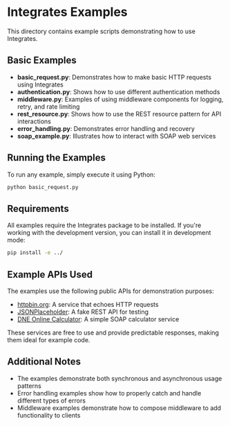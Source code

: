 # Integrates Examples

This directory contains example scripts demonstrating how to use Integrates.

## Basic Examples

- **basic_request.py**: Demonstrates how to make basic HTTP requests using Integrates
- **authentication.py**: Shows how to use different authentication methods
- **middleware.py**: Examples of using middleware components for logging, retry, and rate limiting
- **rest_resource.py**: Shows how to use the REST resource pattern for API interactions
- **error_handling.py**: Demonstrates error handling and recovery
- **soap_example.py**: Illustrates how to interact with SOAP web services

## Running the Examples

To run any example, simply execute it using Python:

```bash
python basic_request.py
```

## Requirements

All examples require the Integrates package to be installed. If you're working with the development version, you can install it in development mode:

```bash
pip install -e ../
```

## Example APIs Used

The examples use the following public APIs for demonstration purposes:

- [httpbin.org](https://httpbin.org/): A service that echoes HTTP requests
- [JSONPlaceholder](https://jsonplaceholder.typicode.com/): A fake REST API for testing
- [DNE Online Calculator](http://www.dneonline.com/calculator.asmx): A simple SOAP calculator service

These services are free to use and provide predictable responses, making them ideal for example code.

## Additional Notes

- The examples demonstrate both synchronous and asynchronous usage patterns
- Error handling examples show how to properly catch and handle different types of errors
- Middleware examples demonstrate how to compose middleware to add functionality to clients
